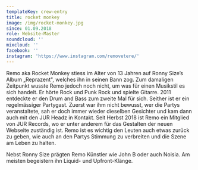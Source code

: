 ```yaml
---
templateKey: crew-entry
title: rocket monkey
image: /img/rocket-monkey.jpg
since: 01.09.2018
role: Website-Master
soundcloud: ''
mixcloud: ''
facebook: ''
instagram: 'https://www.instagram.com/removetere/'
---
```

Remo aka Rocket Monkey stiess im Alter von 13 Jahren auf Ronny Size’s Album „Reprazent", welches ihn in seinen Bann zog. Zum damaligen Zeitpunkt wusste Remo jedoch noch nicht, um was für einen Musikstil es sich handelt. Er hörte Rock und Punk Rock und spielte Gitarre. 2011 entdeckte er den Drum and Bass zum zweite Mal für sich. Seither ist er ein regelmässiger Partygast. Zuerst war ihm nicht bewusst, wer die Partys veranstaltete, sah er doch immer wieder dieselben Gesichter und kam dann auch mit den JUR Headz in Kontakt. Seit Herbst 2018 ist Remo ein Mitglied von JUR Records, wo er unter anderem für das Gestalten der neuen Webseite zuständig ist. Remo ist es wichtig den Leuten auch etwas zurück zu geben, wie auch an den Partys Stimmung zu verbreiten und die Szene am Leben zu halten. 

Nebst Ronny Size prägten Remo Künstler wie John B oder auch Noisia. Am meisten begeistern ihn Liquid- und Upfront-Klänge.
